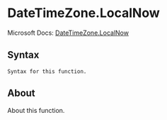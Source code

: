 ---
---

# DateTimeZone.LocalNow

Microsoft Docs: [DateTimeZone.LocalNow](https://docs.microsoft.com/en-us/powerquery-m/datetimezone-localnow)

## Syntax

```
Syntax for this function.
```

## About

About this function.

